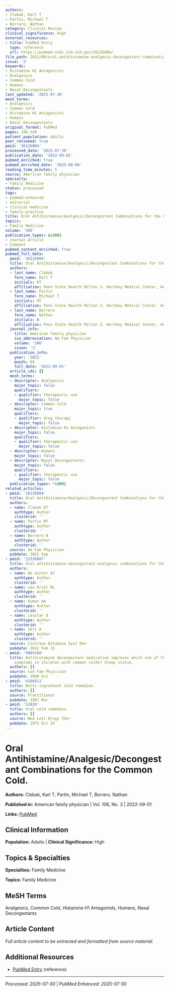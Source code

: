 ```yaml
---
authors:
- Clebak, Karl T
- Partin, Michael T
- Borrero, Nathan
category: Clinical Review
clinical_significance: High
external_resources:
- title: PubMed Entry
  type: reference
  url: https://pubmed.ncbi.nlm.nih.gov/36126004/
file_path: 2022/09/oral-antihistamine-analgesic-decongestant-combinations-for-t.md
issue: '3'
keywords:
- Histamine H1 Antagonists
- Analgesics
- Common Cold
- Humans
- Nasal Decongestants
last_updated: '2025-07-30'
mesh_terms:
- Analgesics
- Common Cold
- Histamine H1 Antagonists
- Humans
- Nasal Decongestants
original_format: PubMed
pages: 248-249
patient_population: Adults
peer_reviewed: true
pmid: '36126004'
processed_date: '2025-07-30'
publication_date: '2022-09-01'
pubmed_enriched: true
pubmed_enriched_date: '2025-08-09'
reading_time_minutes: 5
source: American family physician
specialty:
- Family Medicine
status: processed
tags:
- pubmed-enhanced
- editorial
- clinical-medicine
- family-practice
title: Oral Antihistamine/Analgesic/Decongestant Combinations for the Common Cold.
topics:
- Family Medicine
volume: '106'
publication_types: &id001
- Journal Article
- Comment
pubmed_content_enriched: true
pubmed_full_data:
  pmid: '36126004'
  title: Oral Antihistamine/Analgesic/Decongestant Combinations for the Common Cold.
  authors:
  - last_name: Clebak
    fore_name: Karl T
    initials: KT
    affiliation: Penn State Health Milton S. Hershey Medical Center, Hershey, Pennsylvania.
  - last_name: Partin
    fore_name: Michael T
    initials: MT
    affiliation: Penn State Health Milton S. Hershey Medical Center, Hershey, Pennsylvania.
  - last_name: Borrero
    fore_name: Nathan
    initials: N
    affiliation: Penn State Health Milton S. Hershey Medical Center, Hershey, Pennsylvania.
  journal_info:
    title: American family physician
    iso_abbreviation: Am Fam Physician
    volume: '106'
    issue: '3'
  publication_info:
    year: '2022'
    month: 09
    full_date: '2022-09-01'
  article_ids: {}
  mesh_terms:
  - descriptor: Analgesics
    major_topic: false
    qualifiers:
    - qualifier: therapeutic use
      major_topic: false
  - descriptor: Common Cold
    major_topic: true
    qualifiers:
    - qualifier: drug therapy
      major_topic: false
  - descriptor: Histamine H1 Antagonists
    major_topic: false
    qualifiers:
    - qualifier: therapeutic use
      major_topic: false
  - descriptor: Humans
    major_topic: false
  - descriptor: Nasal Decongestants
    major_topic: false
    qualifiers:
    - qualifier: therapeutic use
      major_topic: false
  publication_types: *id001
related_articles:
- pmid: '36126004'
  title: Oral Antihistamine/Analgesic/Decongestant Combinations for the Common Cold.
  authors:
  - name: Clebak KT
    authtype: Author
    clusterid: ''
  - name: Partin MT
    authtype: Author
    clusterid: ''
  - name: Borrero N
    authtype: Author
    clusterid: ''
  source: Am Fam Physician
  pubdate: 2022 Sep
- pmid: '22336807'
  title: Oral antihistamine-decongestant-analgesic combinations for the common cold.
  authors:
  - name: De Sutter AI
    authtype: Author
    clusterid: ''
  - name: van Driel ML
    authtype: Author
    clusterid: ''
  - name: Kumar AA
    authtype: Author
    clusterid: ''
  - name: Lesslar O
    authtype: Author
    clusterid: ''
  - name: Skrt A
    authtype: Author
    clusterid: ''
  source: Cochrane Database Syst Rev
  pubdate: 2012 Feb 15
- pmid: '9805160'
  title: Antihistamine decongestant medication improves which one of the following
    symptoms in children with common colds? Sleep status.
  authors: []
  source: Can Fam Physician
  pubdate: 1998 Oct
- pmid: '4166911'
  title: Multi-ingredient cold remedies.
  authors: []
  source: Practitioner
  pubdate: 1967 Mar
- pmid: '52829'
  title: Oral cold remedies.
  authors: []
  source: Med Lett Drugs Ther
  pubdate: 1975 Oct 24
---
```


# Oral Antihistamine/Analgesic/Decongestant Combinations for the Common Cold.

**Authors:** Clebak, Karl T, Partin, Michael T, Borrero, Nathan

**Published in:** American family physician | Vol. 106, No. 3 | 2022-09-01

**Links:** [PubMed](https://pubmed.ncbi.nlm.nih.gov/36126004/)

## Clinical Information

**Population:** Adults | **Clinical Significance:** High

## Topics & Specialties

**Specialties:** Family Medicine

**Topics:** Family Medicine

## MeSH Terms

Analgesics, Common Cold, Histamine H1 Antagonists, Humans, Nasal Decongestants

## Article Content

*Full article content to be extracted and formatted from source material.*

## Additional Resources

- [PubMed Entry](https://pubmed.ncbi.nlm.nih.gov/36126004/) (reference)

---

*Processed: 2025-07-30* | *PubMed Enhanced: 2025-07-30*
